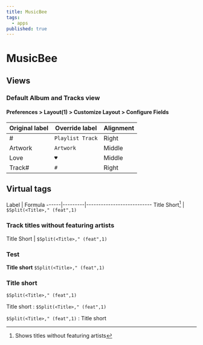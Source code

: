 ```yaml
---
title: MusicBee
tags:
  - apps
published: true
---
```


# MusicBee

## Views

### Default Album and Tracks view

#### Preferences > Layout(1) > Customize Layout > Configure Fields

Original label | Override label   | Alignment
---------------|------------------|----------
#              | `Playlist Track` | Right
Artwork        | `Artwork`        | Middle
Love           | `♥`              | Middle
Track#         | ` # `            | Right


## Virtual tags

Label | Formula 
------|---------|---------------------------
Title Short[^1] | `$Split(<Title>," (feat",1)` 


[^1]: Shows titles without featuring artists


### Track titles without featuring artists

Title Short | `$Split(<Title>," (feat",1)` 


### Test

**Title short**
`$Split(<Title>," (feat",1)` 
 
 
### Title short
 `$Split(<Title>," (feat",1)` 





Title short
: `$Split(<Title>," (feat",1)` 



 `$Split(<Title>," (feat",1)`
 : Title short




